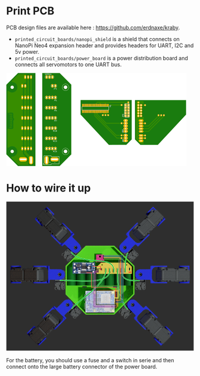 # Print PCB

PCB design files are available here :
<https://github.com/erdnaxe/kraby>.

  * `printed_circuit_boards/nanopi_shield` is a shield that connects on NanoPi
    Neo4 expansion header and provides headers for UART, I2C and 5v power.
  * `printed_circuit_boards/power_board` is a power distribution board
    and connects all servomotors to one UART bus.

![Boards](img/boards.png)

# How to wire it up

![Connection diagram](img/how_to_connect.png)

For the battery, you should use a fuse and a switch in serie and then connect
onto the large battery connector of the power board.

